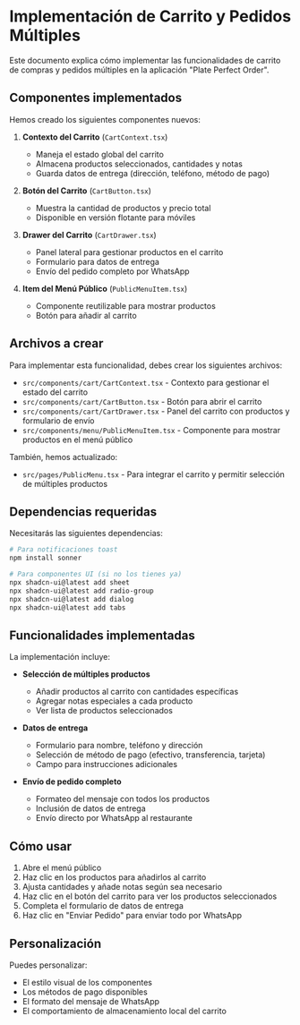 # Implementación de Carrito y Pedidos Múltiples

Este documento explica cómo implementar las funcionalidades de carrito de compras y pedidos múltiples en la aplicación "Plate Perfect Order".

## Componentes implementados

Hemos creado los siguientes componentes nuevos:

1. **Contexto del Carrito** (`CartContext.tsx`)
   - Maneja el estado global del carrito
   - Almacena productos seleccionados, cantidades y notas
   - Guarda datos de entrega (dirección, teléfono, método de pago)

2. **Botón del Carrito** (`CartButton.tsx`)
   - Muestra la cantidad de productos y precio total
   - Disponible en versión flotante para móviles

3. **Drawer del Carrito** (`CartDrawer.tsx`)
   - Panel lateral para gestionar productos en el carrito
   - Formulario para datos de entrega
   - Envío del pedido completo por WhatsApp

4. **Item del Menú Público** (`PublicMenuItem.tsx`)
   - Componente reutilizable para mostrar productos
   - Botón para añadir al carrito

## Archivos a crear

Para implementar esta funcionalidad, debes crear los siguientes archivos:

- `src/components/cart/CartContext.tsx` - Contexto para gestionar el estado del carrito
- `src/components/cart/CartButton.tsx` - Botón para abrir el carrito
- `src/components/cart/CartDrawer.tsx` - Panel del carrito con productos y formulario de envío
- `src/components/menu/PublicMenuItem.tsx` - Componente para mostrar productos en el menú público

También, hemos actualizado:
- `src/pages/PublicMenu.tsx` - Para integrar el carrito y permitir selección de múltiples productos

## Dependencias requeridas

Necesitarás las siguientes dependencias:

```bash
# Para notificaciones toast
npm install sonner

# Para componentes UI (si no los tienes ya)
npx shadcn-ui@latest add sheet
npx shadcn-ui@latest add radio-group
npx shadcn-ui@latest add dialog
npx shadcn-ui@latest add tabs
```

## Funcionalidades implementadas

La implementación incluye:

- **Selección de múltiples productos**
  - Añadir productos al carrito con cantidades específicas
  - Agregar notas especiales a cada producto
  - Ver lista de productos seleccionados

- **Datos de entrega**
  - Formulario para nombre, teléfono y dirección
  - Selección de método de pago (efectivo, transferencia, tarjeta)
  - Campo para instrucciones adicionales

- **Envío de pedido completo**
  - Formateo del mensaje con todos los productos
  - Inclusión de datos de entrega
  - Envío directo por WhatsApp al restaurante

## Cómo usar

1. Abre el menú público
2. Haz clic en los productos para añadirlos al carrito
3. Ajusta cantidades y añade notas según sea necesario
4. Haz clic en el botón del carrito para ver los productos seleccionados
5. Completa el formulario de datos de entrega
6. Haz clic en "Enviar Pedido" para enviar todo por WhatsApp

## Personalización

Puedes personalizar:

- El estilo visual de los componentes
- Los métodos de pago disponibles
- El formato del mensaje de WhatsApp
- El comportamiento de almacenamiento local del carrito 